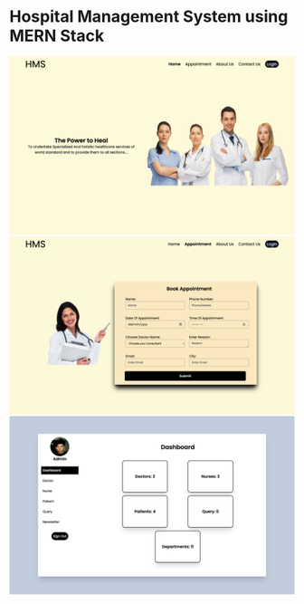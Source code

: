 # Hospital Management System using MERN Stack

<img src="images/1.jpg">

<img src="images/2.jpg">

<img src="images/3.jpg">
